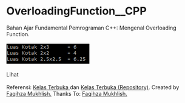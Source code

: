# OverloadingFunction__CPP
Bahan Ajar Fundamental Pemrograman C++: Mengenal Overloading Function.<br><br>
<img src="https://github.com/RizkyKhapidsyah/OverloadingFunction__CPP/blob/master/Result/001.PNG"><br><br>
Lihat <a href="https://github.com/RizkyKhapidsyah/OverloadingFunction__CPP/blob/master/Source.cpp"></a><br><br>
Referensi: <a href="https://www.youtube.com/user/faqihzamukhlish"> Kelas Terbuka </a> dan <a href="https://github.com/kelasterbuka"> Kelas Terbuka (Repository)</a>. Created by <a href="https://github.com/faqihza">Faqihza Mukhlish.</a> Thanks To: <a href="https://www.youtube.com/channel/UCRGHjysoCemh4y7tCJQs30w/about">Faqihza Mukhlish.</a>

